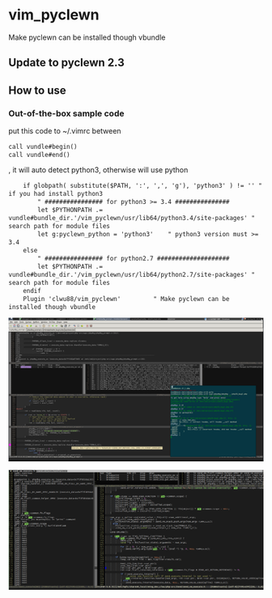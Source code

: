 # vim_pyclewn
Make pyclewn can be installed though vbundle

## Update to pyclewn 2.3

## How to use
### Out-of-the-box sample code 
put this code to ~/.vimrc between

    call vundle#begin()
    call vundle#end()

, it will auto detect python3, otherwise will use python

```vim
    if globpath( substitute($PATH, ':', ',', 'g'), 'python3' ) != '' " if you had install python3
        " ################ for python3 >= 3.4 ###############
        let $PYTHONPATH .= vundle#bundle_dir.'/vim_pyclewn/usr/lib64/python3.4/site-packages' " search path for module files
        let g:pyclewn_python = 'python3'    " python3 version must >= 3.4
    else
        " ################ for python2.7 ####################
        let $PYTHONPATH .= vundle#bundle_dir.'/vim_pyclewn/usr/lib64/python2.7/site-packages' " search path for module files
    endif
    Plugin 'clwu88/vim_pyclewn'         " Make pyclewn can be installed though vbundle
```

![screenshot_01](https://github.com/clwu88/vim_pyclewn/blob/master/screenshots/screenshot_01.png)

![screenshot_02](https://github.com/clwu88/vim_pyclewn/blob/master/screenshots/screenshot_02.png)

